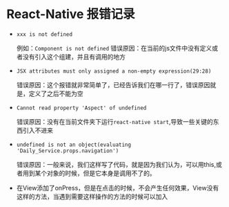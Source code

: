 # React-Native 报错记录

- ``xxx is not defined``
    
    例如：``Component is not defined``
    错误原因：在当前的js文件中没有定义或者没有引入这个组建，并且有调用的地方
    
- ``JSX attributes must only assigned a non-empty expression(29:28)``
    
    错误原因：这个报错就非常简单了，已经告诉我们在哪一行了，错误原因就是，定义了之后不能为空
    
- ``Cannot read property 'Aspect' of undefined``

    错误原因：没有在当前文件夹下运行``react-native start``,导致一些关键的东西引入不进来

- ``undefined is not an object(evaluating 'Daily_Service.props.navigation')``

    错误原因：一般来说，我们这样写了代码，就是因为我们认为，可以用this,或者用到某个对象的时候，但是它本身是调用不了的。






- 在View添加了onPress，但是在点击的时候，不会产生任何效果，View没有这样的方法，当遇到需要这样操作的方法的时候可以加入<TouchableOpacity>  </TouchableOpacity>


    
    
    
    
